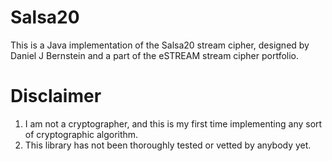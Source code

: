 # Salsa20
This is a Java implementation of the Salsa20 stream cipher, designed by Daniel J Bernstein and a part of the eSTREAM stream cipher portfolio.

# Disclaimer
1. I am not a cryptographer, and this is my first time implementing any sort of cryptographic algorithm.
2. This library has not been thoroughly tested or vetted by anybody yet.